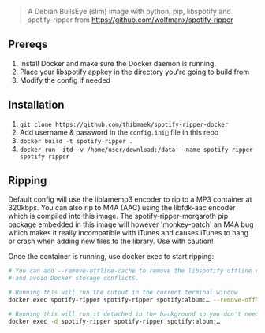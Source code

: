 > A Debian BullsEye (slim) image with python, pip, libspotify and spotify-ripper from https://github.com/wolfmanx/spotify-ripper

## Prereqs
1. Install Docker and make sure the Docker daemon is running.
2. Place your libspotify appkey in the directory you're going to build from
3. Modify the config if needed

## Installation
1. `git clone https://github.com/thibmaek/spotify-ripper-docker`
2. Add username & password in the `config.ini` file in this repo
3. `docker build -t spotify-ripper .`
4. `docker run -itd -v /home/user/download:/data --name spotify-ripper spotify-ripper`

## Ripping
Default config will use the liblamemp3 encoder to rip to a MP3 container at 320kbps.
You can also rip to M4A (AAC) using the libfdk-aac encoder which is compiled into this image.
The spotify-ripper-morgaroth pip package embedded in this image will however 'monkey-patch' an M4A bug which makes it really incompatible with iTunes and causes iTunes to hang or crash when adding new files to the library. Use with caution!

Once the container is running, use docker exec to start ripping:

```bash
# You can add --remove-offline-cache to remove the libspotify offline cache and save disk space
# and avoid Docker storage conflicts.

# Running this will run the output in the current terminal window
docker exec spotify-ripper spotify-ripper spotify:album:… --remove-offline-cache

# Running this will run it detached in the background so you don't need to keep a terminal open
docker exec -d spotify-ripper spotify-ripper spotify:album:…
```
